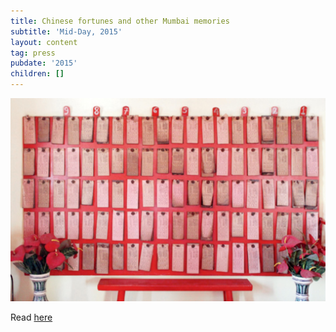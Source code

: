 ```yaml
---
title: Chinese fortunes and other Mumbai memories
subtitle: 'Mid-Day, 2015'
layout: content
tag: press
pubdate: '2015'
children: []
---
```

![](/assets/img/ali-akbar-mehtathe-kwan-tai-shek-chinese-temple_press.jpg)

Read [here](https://www.mid-day.com/articles/chinese-fortunes-and-other-mumbai-memories/15900193)
